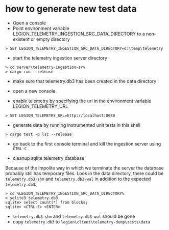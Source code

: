 # how to generate new test data

 - Open a console
 - Point environment variable LEGION_TELEMETRY_INGESTION_SRC_DATA_DIRECTORY to a non-existent or empty directory
```
> SET LEGION_TELEMETRY_INGESTION_SRC_DATA_DIRECTORY=d:\temp\telemetry
```
 - start the telemetry ingestion server directory
```
> cd server\telemetry-ingestion-srv
> cargo run --release
```
 - make sure that telemetry.db3 has been created in the data directory
 
 - open a new console
 
 - enable telemetry by specifying the url in the environment variable LEGION_TELEMETRY_URL
 
```
> SET LEGION_TELEMETRY_URL=http://localhost:8080
```

 - generate data by running instrumented unit tests in this shell
 
```
> cargo test -p lsc --release
```

 - go back to the first console terminal and kill the ingestion server using `CTRL-C`

 - cleanup sqlite telemetry database
 
Because of the impolite way in which we terminate the server the database probably still has temporary files. Look in the data directory, there could be `telemetry.db3-shm` and `telemetry.db3-wal` in addition to the expected `telemetry.db3`.

```
> cd %LEGION_TELEMETRY_INGESTION_SRC_DATA_DIRECTORY%
> sqlite3 telemetry.db3
sqlite> select count(*) from blocks;
sqlite> <CTRL-Z> <ENTER>
```
 - `telemetry.db3-shm` and `telemetry.db3-wal` should be gone
 - copy `telemetry.db3` to `legion\client\telemetry-dump\tests\data`

